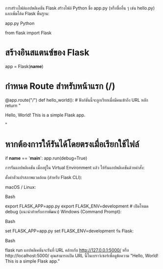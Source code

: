การสร้างไฟล์แอปพลิเคชัน Flask
สร้างไฟล์ Python ชื่อ app.py (หรือชื่ออื่น ๆ เช่น hello.py) และเพิ่มโค้ด Flask พื้นฐาน:

app.py
Python

from flask import Flask

# สร้างอินสแตนซ์ของ Flask
app = Flask(__name__)

# กำหนด Route สำหรับหน้าแรก (/)
@app.route("/")
def hello_world():
    # ฟังก์ชันนี้จะถูกเรียกเมื่อมีคนเข้าถึง URL หลัก
    return "<p>Hello, World! This is a simple Flask app.</p>"

# หากต้องการให้รันได้โดยตรงเมื่อเรียกใช้ไฟล์
if __name__ == '__main__':
    app.run(debug=True)

การรันแอปพลิเคชัน
เมื่ออยู่ใน Virtual Environment แล้ว ให้รันแอปพลิเคชันด้วยคำสั่ง:

ตั้งค่าตัวแปรสภาพแวดล้อม (สำหรับ Flask CLI):

macOS / Linux:

Bash

export FLASK_APP=app.py
export FLASK_ENV=development # เปิดโหมด debug (แนะนำสำหรับการพัฒนา)
Windows (Command Prompt):

Bash

set FLASK_APP=app.py
set FLASK_ENV=development
รัน Flask:

Bash

flask run
แอปพลิเคชันจะรันที่ URL คล้ายกับ http://127.0.0.1:5000/ หรือ http://localhost:5000/ คุณสามารถเปิด URL นี้ในเบราว์เซอร์เพื่อดูข้อความ "Hello, World! This is a simple Flask app."